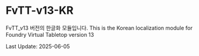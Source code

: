 # FvTT-v13-KR
FvTT_v13 버전의 한글화 모듈입니다. This is the Korean localization module for Foundry Virtual Tabletop version 13 

Last Update: 2025-06-05
